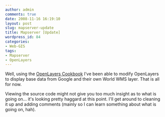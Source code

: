 ```yaml
---
author: admin
comments: true
date: 2008-11-16 16:19:10
layout: post
slug: mapserver-update
title: Mapserver [Update]
wordpress_id: 84
categories:
- Web-GIS
tags:
- Mapserver
- OpenLayers
---
```


Well, using the [OpenLayers Cookbook](http://openlayers.org/dev/examples/) I've been able to modify OpenLayers to display base data from Google and their own World WMS layer. That is all for now.



Viewing the source code might not give you too much insight as to what is going on... it's looking pretty haggard at this point. I'll get around to cleaning it up and adding comments (mainly so I can learn something about what is going on, hah).

